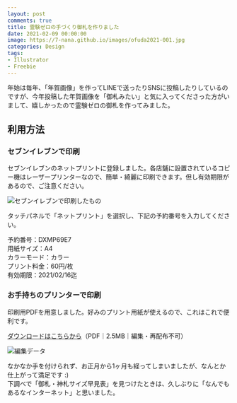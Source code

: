 ```yaml
---
layout: post
comments: true
title: 霊験ゼロの手づくり御札を作りました
date: 2021-02-09 00:00:00
image: https://7-nana.github.io/images/ofuda2021-001.jpg
categories: Design
tags:
- Illustrator
- Freebie
---
```


年始は毎年、「年賀画像」を作ってLINEで送ったりSNSに投稿したりしているのですが、今年投稿した年賀画像を「御札みたい」と気に入ってくださった方がいまして、嬉しかったので霊験ゼロの御札を作ってみました。

## 利用方法

### セブンイレブンで印刷

セブンイレブンのネットプリントに登録しました。各店舗に設置されているコピー機はレーザープリンターなので、簡単・綺麗に印刷できます。但し有効期限があるので、ご注意ください。

![セブンイレブンで印刷したもの](https://7-nana.github.io/images/ofuda2021-001.jpg "セブンイレブンで印刷したもの")

タッチパネルで「ネットプリント」を選択し、下記の予約番号を入力してください。

予約番号：DXMP69E7  
用紙サイズ：A4  
カラーモード：カラー  
プリント料金：60円/枚  
有効期限：2021/02/16迄

### お手持ちのプリンターで印刷

印刷用PDFを用意しました。好みのプリント用紙が使えるので、これはこれで便利です。

[ダウンロードはこちらから](https://7-nana.github.io/images/ofuda2021_data.pdf)（PDF｜2.5MB｜編集・再配布不可）

![編集データ](https://7-nana.github.io/images/ofuda2021-002.jpg "編集データ")

なかなか手を付けられず、お正月から1ヶ月も経ってしまいましたが、なんとか仕上がって満足です :)  
下調べで「御札・神札サイズ早見表」を見つけたときは、久しぶりに「なんでもあるなインターネット」と思いました。
